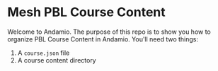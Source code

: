 # Mesh PBL Course Content

Welcome to Andamio. The purpose of this repo is to show you how to organize PBL Course Content in Andamio. You'll need two things:

1. A `course.json` file
2. A course content directory